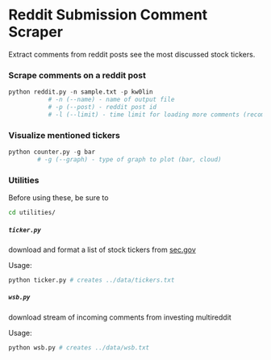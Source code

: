 # Reddit Submission Comment Scraper
Extract comments from reddit posts see the most discussed stock tickers.

### Scrape comments on a reddit post
```python
python reddit.py -n sample.txt -p kw0lin
	       # -n (--name) - name of output file 
	       # -p (--post) - reddit post id
	       # -l (--limit) - time limit for loading more comments (recommended=100)
```

### Visualize mentioned tickers
```python
python counter.py -g bar
		# -g (--graph) - type of graph to plot (bar, cloud)
```

### Utilities
Before using these, be sure to 
```bash
cd utilities/
```

##### `ticker.py` 

download and format a list of stock tickers from [sec.gov](https://www.sec.gov/file/company-tickers)

Usage: 
```bash 
python ticker.py # creates ../data/tickers.txt
```

##### `wsb.py` 

download stream of incoming comments from investing multireddit

Usage: 
```bash 
python wsb.py # creates ../data/wsb.txt
```
